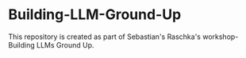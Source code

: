# Building-LLM-Ground-Up
This repository is created as part of Sebastian's Raschka's workshop- Building LLMs Ground Up. 

